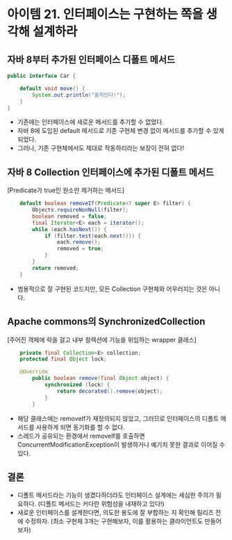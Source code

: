 # 아이템 21. 인터페이스는 구현하는 쪽을 생각해 설계하라

## 자바 8부터 추가된 인터페이스 디폴트 메서드
```java
public interface Car {

    default void move() {
        System.out.println("움직인다!");
    }
}
```

- 기존에는 인터페이스에 새로운 메서드를 추가할 수 없었다.
- 자바 8에 도입된 default 메서드로 기존 구현체 변경 없이 메서드를 추가할 수 있게 되었다.
- 그러나, 기존 구현체에서도 제대로 작동하리라는 보장이 전혀 없다!

## 자바 8 Collection 인터페이스에 추가된 디폴트 메서드
[Predicate가 true인 원소만 제거하는 메서드]
```java
    default boolean removeIf(Predicate<? super E> filter) {
        Objects.requireNonNull(filter);
        boolean removed = false;
        final Iterator<E> each = iterator();
        while (each.hasNext()) {
            if (filter.test(each.next())) {
                each.remove();
                removed = true;
            }
        }
        return removed;
    }
```

- 범용적으로 잘 구현된 코드지만, 모든 Collection 구현체와 어우러지는 것은 아니다.

## Apache commons의 SynchronizedCollection
[주어진 객체에 락을 걸고 내부 컬렉션에 기능을 위임하는 wrapper 클래스]
```java
    private final Collection<E> collection;
    protected final Object lock;

    @Override
        public boolean remove(final Object object) {
            synchronized (lock) {
                return decorated().remove(object);
            }
        }
```

- 해당 클래스에는 removeIf가 재정의되지 않았고, 그러므로 인터페이스의 디폴트 메서드를 사용하게 되면 동기화를 할 수 없다.
- 스레드가 공유되는 환경에서 removeIf를 호출하면 ConcurrentModificationException이 발생하거나 예기치 못한 결과로 이어질 수 있다.


## 결론
- 디폴트 메서드라는 기능이 생겼다하더라도 인터페이스 설계에는 세심한 주의가 필요하다.
(디폴트 메서드는 커다란 위험성을 내재하고 있다!)
- 새로운 인터페이스를 설계한다면, 의도한 용도에 잘 부합하는 지 확인해 릴리즈 전에 수정하자.
(최소 구현체 3개는 구현해보자, 이를 활용하는 클라이언트도 만들어보자)

